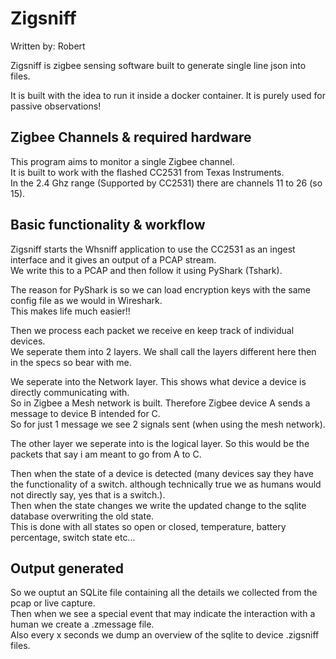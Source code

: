 # Zigsniff
Written by: Robert

Zigsniff is zigbee sensing software built to generate single line json into files. 

It is built with the idea to run it inside a docker container.
It is purely used for passive observations!

## Zigbee Channels & required hardware
This program aims to monitor a single Zigbee channel.  
It is built to work with the flashed CC2531 from Texas Instruments.  
In the 2.4 Ghz range (Supported by CC2531) there are channels 11 to 26 (so 15).

## Basic functionality & workflow
Zigsniff starts the Whsniff application to use the CC2531 as an ingest interface and it gives an output of a PCAP stream.  
We write this to a PCAP and then follow it using PyShark (Tshark).  

The reason for PyShark is so we can load encryption keys with the same config file as we would in Wireshark.  
This makes life much easier!!  

Then we process each packet we receive en keep track of individual devices.  
We seperate them into 2 layers. We shall call the layers different here then in the specs so bear with me.  

We seperate into the Network layer. This shows what device a device is directly communicating with.  
So in Zigbee a Mesh network is built. Therefore Zigbee device A sends a message to device B intended for C.  
So for just 1 message we see 2 signals sent (when using the mesh network).  

The other layer we seperate into is the logical layer. So this would be the packets that say i am meant to go from A to C.  

Then when the state of a device is detected (many devices say they have the functionality of a switch. although technically true we as humans would not directly say, yes that is a switch.).  
Then when the state changes we write the updated change to the sqlite database overwriting the old state.  
This is done with all states so open or closed, temperature, battery percentage, switch state etc...  

## Output generated
So we ouptut an SQLite file containing all the details we collected from the pcap or live capture.  
Then when we see a special event that may indicate the interaction with a human we create a .zmessage file.  
Also every x seconds we dump an overview of the sqlite to device .zigsniff files.
